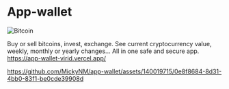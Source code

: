 # App-wallet
![Bitcoin](https://github.com/MickyNM/app-wallet/assets/140019715/b5c7d025-ef9f-4167-a58b-f18bc1b43a94)

Buy or sell bitcoins, invest, exchange. See current cryptocurrency value, weekly, monthly or yearly changes... 
All in one safe and secure app.    https://app-wallet-virid.vercel.app/


https://github.com/MickyNM/app-wallet/assets/140019715/0e8f8684-8d31-4bb0-83f1-be0cde39908d

